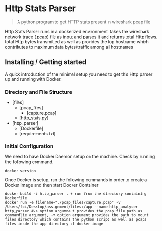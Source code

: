# Http Stats Parser
> A python program to get HTTP stats present in wireshark pcap file 

Http Stats Parser runs in a dockerized environment, takes the wireshark network trace (.pcap) file as input and parses it and returns total Http flows, total Http bytes transmitted as well as provides the top hostname which contributes to maximum data bytes/traffic among all hostnames

## Installing / Getting started

A quick introduction of the minimal setup you need to get this Http parser up and running with Docker.

### Directory and File Structure

- [files]
  - [pcap_files]
    - [capture.pcap]
  - [http_stats.py]
- [http_parser]
  - [Dockerfile]
  - [requirements.txt]


### Initial Configuration

We need to have Docker Daemon setup on the machine. Check by running the following command.

```shell
docker version
```

Once Docker is setup, run the following commands in order to create a Docker image and then start Docker Container

```shell
docker build -t http_parser . # run from the directory containing Dockerfile
docker run -e filename="./pcap_files/capture.pcap" -v /Users/fci/Desktop/assignment/files:/app --name http_analyser http_parser #-e option argumne t provides the pcap file path as commandlie argument, -v option argument provides the path to mount files directory which contains the python script as well as pcaps files insde the app directory of docker image
```